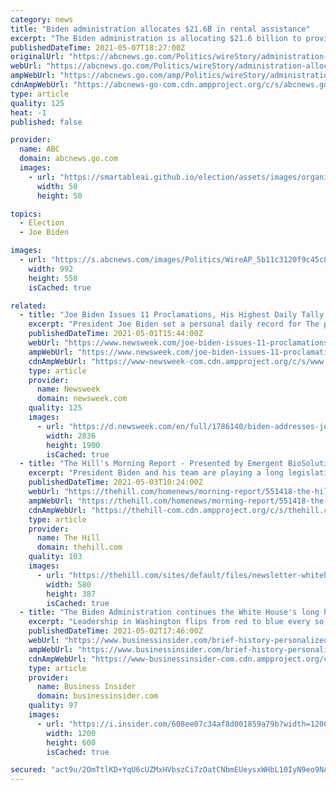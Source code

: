 ```yaml
---
category: news
title: "Biden administration allocates $21.6B in rental assistance"
excerpt: "The Biden administration is allocating $21.6 billion to provide emergency rental assistance to help prevent evictions of people who lost jobs during the pandemic"
publishedDateTime: 2021-05-07T18:27:00Z
originalUrl: "https://abcnews.go.com/Politics/wireStory/administration-allocates-216-billion-rental-assistance-77558570"
webUrl: "https://abcnews.go.com/Politics/wireStory/administration-allocates-216-billion-rental-assistance-77558570"
ampWebUrl: "https://abcnews.go.com/amp/Politics/wireStory/administration-allocates-216-billion-rental-assistance-77558570"
cdnAmpWebUrl: "https://abcnews-go-com.cdn.ampproject.org/c/s/abcnews.go.com/amp/Politics/wireStory/administration-allocates-216-billion-rental-assistance-77558570"
type: article
quality: 125
heat: -1
published: false

provider:
  name: ABC
  domain: abcnews.go.com
  images:
    - url: "https://smartableai.github.io/election/assets/images/organizations/abcnews.go.com-50x50.jpg"
      width: 50
      height: 50

topics:
  - Election
  - Joe Biden

images:
  - url: "https://s.abcnews.com/images/Politics/WireAP_5b11c3120f9c45c8a6b6d34c47ef4b12_16x9_992.jpg"
    width: 992
    height: 558
    isCached: true

related:
  - title: "Joe Biden Issues 11 Proclamations, His Highest Daily Tally So Far"
    excerpt: "President Joe Biden set a personal daily record for The president issued 11 proclamations on April 30. Proclamations are statements that serve a variety of functions, such as issuing a directive, acknowledging an event or person,"
    publishedDateTime: 2021-05-01T15:44:00Z
    webUrl: "https://www.newsweek.com/joe-biden-issues-11-proclamations-his-highest-daily-tally-so-far-1588054"
    ampWebUrl: "https://www.newsweek.com/joe-biden-issues-11-proclamations-his-highest-daily-tally-so-far-1588054?amp=1"
    cdnAmpWebUrl: "https://www-newsweek-com.cdn.ampproject.org/c/s/www.newsweek.com/joe-biden-issues-11-proclamations-his-highest-daily-tally-so-far-1588054?amp=1"
    type: article
    provider:
      name: Newsweek
      domain: newsweek.com
    quality: 125
    images:
      - url: "https://d.newsweek.com/en/full/1786140/biden-addresses-joint-session-congress.jpg"
        width: 2836
        height: 1900
        isCached: true
  - title: "The Hill's Morning Report - Presented by Emergent BioSolutions - Biden sales pitch heads to Virginia and Louisiana"
    excerpt: "President Biden and his team are playing a long legislative game, albeit with a short time frame. As weekend television talk shows revealed, the president’s efforts are at the starting point to secure another $4 trillion in spending for infrastructure and expanded government benefits,"
    publishedDateTime: 2021-05-03T10:24:00Z
    webUrl: "https://thehill.com/homenews/morning-report/551418-the-hills-morning-report"
    ampWebUrl: "https://thehill.com/homenews/morning-report/551418-the-hills-morning-report?amp"
    cdnAmpWebUrl: "https://thehill-com.cdn.ampproject.org/c/s/thehill.com/homenews/morning-report/551418-the-hills-morning-report?amp"
    type: article
    provider:
      name: The Hill
      domain: thehill.com
    quality: 103
    images:
      - url: "https://thehill.com/sites/default/files/newsletter-whitehouse_040321getty.jpg"
        width: 580
        height: 387
        isCached: true
  - title: "The Biden Administration continues the White House's long history of personalizing everything, from pens to cookies to shovels"
    excerpt: "Leadership in Washington flips from red to blue every so often, but one thing always seems to remain the same: a dedication to personalization."
    publishedDateTime: 2021-05-02T17:46:00Z
    webUrl: "https://www.businessinsider.com/brief-history-personalized-white-house-items-candies-shovels-president-2021-5"
    ampWebUrl: "https://www.businessinsider.com/brief-history-personalized-white-house-items-candies-shovels-president-2021-5?amp"
    cdnAmpWebUrl: "https://www-businessinsider-com.cdn.ampproject.org/c/s/www.businessinsider.com/brief-history-personalized-white-house-items-candies-shovels-president-2021-5?amp"
    type: article
    provider:
      name: Business Insider
      domain: businessinsider.com
    quality: 97
    images:
      - url: "https://i.insider.com/608ee07c34af8d001859a79b?width=1200&format=jpeg"
        width: 1200
        height: 600
        isCached: true

secured: "act9u/2OmTtlKD+YqU6cUZMxHVbszCi7zOatCNbmEUeysxWHbL10IyN9eo9NA924LWtqHVTj6azfFGBHTvxLch0HLNSjBnu2oymT738io+EbZqTfE8VXUd3PLc+xi9omDD+D7xl55+DsFaccug1laVa2797iWjaw3GbHbZfClL/FI+1BPDtkPmNmdt3WfY/hJ4c76sx/yoS97t05Sbls6RwtTXPK8UptsVdXQ7zwTv2iuI1mfEGubga/KQFIa1pqfKeodGcNW+dtm22+VDsgSs6m/gTRziUKgUYcvGl5npL3PIHCusfKS8Jvxm871V81YIopaW4pqPzcD/r04DWKp/0v81bkG1rWwhh44EV+4TU=;062KMQ22/PRyZABarC0bOQ=="
---
```


